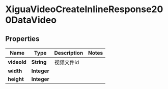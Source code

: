 # XiguaVideoCreateInlineResponse200DataVideo

## Properties
Name | Type | Description | Notes
------------ | ------------- | ------------- | -------------
**videoId** | **String** | 视频文件id | 
**width** | **Integer** |  | 
**height** | **Integer** |  | 
